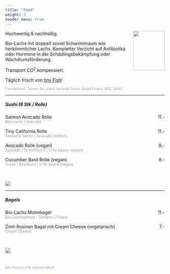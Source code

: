 ```yaml
---
title: "Food"
weight: 3
header_menu: true
---
```



<img style="float: right;" src="images/tiny_fish_1.png" width="100" height="125">


Hochwertig & nachhaltig.

Bio-Lachs mit doppelt soviel Schwimmraum wie herkömmlicher Lachs. Kompletter Verzicht auf Antibiotika oder Hormone in der Schädlingsbekämpfung oder Wachstumsförderung.

Transport CO<sup>2</sup> kompensiert.

Täglich frisch von [tiny Fish](https://www.tinyfish.ch/)!

</span><p style="font-size: 70%; color: #949BB0; margin-bottom:0; margin-top:0">Fischherkunft: Salmon: Bio, Irland. Seelachs Surimi: Alaska Pollock, MSC, FA067.</p>

<hr color="#28334A" />

##### Sushi (8 Stk / Rolle)

<p style="text-align:left; margin-bottom:0">
    Salmon Avocado Rolle 
    <span style="float:right;">
        11.-
    </span><p style="font-size: smaller; color: #949BB0; margin-top:0">Bio-Lachs | Avocado </p>
</p>


<p style="text-align:left; margin-bottom:0">
    Tiny California Rolle
    <span style="float:right;">
        11.-
    </span><p style="font-size: smaller; color: #949BB0; margin-top:0">Seelachs Surimi | Avocado | Rettich </p>
</p>


<p style="text-align:left; margin-bottom:0">
    Avocado Rolle (vegan)
    <span style="float:right;">
        9.-
    </span><p style="font-size: smaller; color: #949BB0; margin-top:0">Avocado | Schnittlauch | V-Yo Sauce (vegan) </p>
</p>


<p style="text-align:left; margin-bottom:0">
    Cucumber Basil Rolle (vegan)
    <span style="float:right;">
        8.-
    </span><p style="font-size: smaller; color: #949BB0; margin-top:0">Gurke | Basilikum | V-Yo Sauce (vegan) </p>
</p>


<br>

![](images/sushi.png)


<hr color="#28334A" />


##### Bagels


<p style="text-align:left; margin-bottom:0">
    Bio-Lachs Mohnbagel 
    <span style="float:right;">
        11.-
    </span><p style="font-size: smaller; color: #949BB0; margin-top:0">Bio-Lachsspread | Tomaten | Frisee </p>
</p>


<p style="text-align:left; margin-bottom:0">
    Zimt-Rosinen Bagel mit Cream Cheese (vegetarisch)
    <span style="float:right;">
        7.-
    </span><p style="font-size: smaller; color: #949BB0; margin-top:0">Cream Cheese</p>
</p>


<br>

![](images/bagel.png)


<br>

<p style="font-size: 70%; color: #949BB0">Alle Preise in CHF inklusive MwSt. </p>